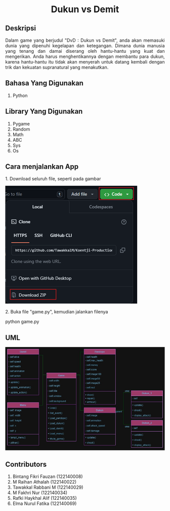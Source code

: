 # <center> **Dukun vs Demit**

## Deskripsi

<p style='text-align: justify;'>
Dalam game yang berjudul "DvD : Dukun vs Demit", anda akan 
memasuki dunia yang dipenuhi kegelapan dan ketegangan. Dimana 
dunia manusia yang tenang dan damai diserang oleh hantu-hantu 
yang kuat dan mengerikan. Anda harus menghentikannya dengan 
membantu para dukun, karena hantu-hantu itu tidak akan menyerah 
untuk datang kembali dengan trik dan kekuatan supranatural yang 
menakutkan.
</p>

## Bahasa Yang Digunakan

<ol>
    <li> Python</li>

</ol>

## Library Yang Digunakan

<ol>
    <li> Pygame </li>
    <li> Random </li>
    <li> Math </li>
    <li> ABC </li>
    <li> Sys </li>
    <li> Os </li>

</ol>

## Cara menjalankan App

<p>1. Download seluruh file, seperti pada gambar</p>

![Download File!](/assets/readme/1.png)

<p>2. Buka file "game.py", kemudian jalankan filenya</p>
    python game.py

## UML

![Class Diagram UML DvD!](/assets/UML_DvD.jpg)

## Contributors

<ol> 
    <li> Bintang Fikri Fauzan (122140008) </li>
    <li> M Raihan Athalah (122140022) </li>
    <li> Tawakkal Rabbani M (122140029) </li>
    <li> M Fakhri Nur (122140034) </li>
    <li> Rafki Haykhal Alif (122140035) </li>
    <li> Elma Nurul Fatika (122140069) </li>
</ol>
